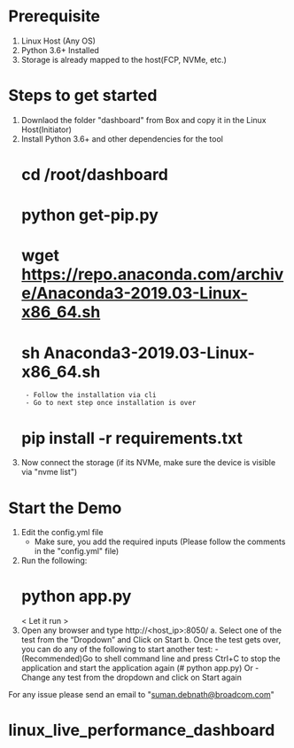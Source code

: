 # Prerequisite

1. Linux Host (Any OS)
2. Python 3.6+ Installed 
3. Storage is already mapped to the host(FCP, NVMe, etc.)

# Steps to get started

1. Downlaod the folder "dashboard" from Box and copy it in the Linux Host(Initiator) 
2. Install Python 3.6+ and other dependencies for the tool 
    # cd /root/dashboard 
    # python get-pip.py
    # wget https://repo.anaconda.com/archive/Anaconda3-2019.03-Linux-x86_64.sh
    # sh Anaconda3-2019.03-Linux-x86_64.sh
        - Follow the installation via cli
        - Go to next step once installation is over 
    # pip install -r requirements.txt
3. Now connect the storage (if its NVMe, make sure the device is visible via "nvme list")

# Start the Demo 

1. Edit the config.yml file 
    - Make sure, you add the required inputs (Please follow the comments in the "config.yml" file)
2. Run the following:
    # python app.py
    < Let it run >
3. Open any browser and type http://<host_ip>:8050/
    a.	Select one of the test from the “Dropdown” and Click on Start 
    b.	Once the test gets over, you can do any of the following to start another test:
            - (Recommended)Go to shell command line and press Ctrl+C to stop the application and start the application again (# python app.py) 
                Or 
            - Change any test from the dropdown and click on Start again 

For any issue please send an email to "suman.debnath@broadcom.com"

 

# linux_live_performance_dashboard
